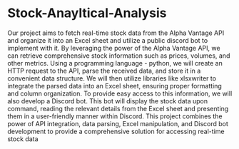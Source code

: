 # Stock-Anayltical-Analysis
Our project aims to fetch real-time stock data from the Alpha Vantage API and organize it into an Excel sheet and utilize a public discord bot to implement with it. 
By leveraging the power of the Alpha Vantage API, we can retrieve comprehensive stock information such as prices, volumes, and other metrics. Using a programming language - python, we will create an HTTP request to the API, parse the received data, and store it in a convenient data structure. We will then utilize libraries like xlsxwriter to integrate the parsed data into an Excel sheet, ensuring proper formatting and column organization. To provide easy access to this information, we will also develop a Discord bot. This bot will display the stock data upon command, reading the relevant details from the Excel sheet and presenting them in a user-friendly manner within Discord. This project combines the power of API integration, data parsing, Excel manipulation, and Discord bot development to provide a comprehensive solution for accessing real-time stock data
